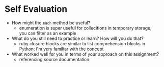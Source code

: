 # Self Evaluation

- How might the `each` method be useful?
    - enumeration is super useful for collecitions in temporary storage; you can filter as an example
- What do you still need to practice or learn? How will you do that?
    - ruby closure blocks are similar to list comprehension blocks in Python; i'm very familiar with the concept
- What worked well for you in terms of your approach on this
assignment?
    - referencing source documentation
